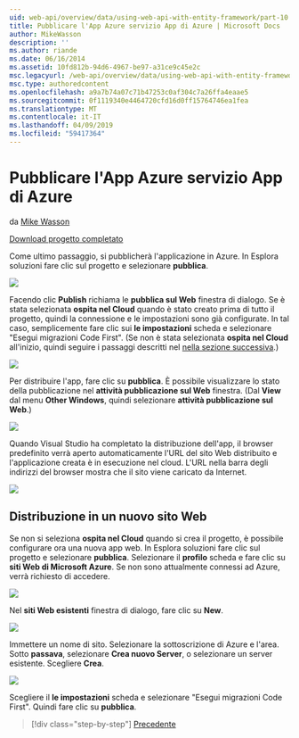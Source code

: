 ```yaml
---
uid: web-api/overview/data/using-web-api-with-entity-framework/part-10
title: Pubblicare l'App Azure servizio App di Azure | Microsoft Docs
author: MikeWasson
description: ''
ms.author: riande
ms.date: 06/16/2014
ms.assetid: 10fd812b-94d6-4967-be97-a31ce9c45e2c
msc.legacyurl: /web-api/overview/data/using-web-api-with-entity-framework/part-10
msc.type: authoredcontent
ms.openlocfilehash: a9a7b74a07c71b47253c0af304c7a26ffa4eaae5
ms.sourcegitcommit: 0f1119340e4464720cfd16d0ff15764746ea1fea
ms.translationtype: MT
ms.contentlocale: it-IT
ms.lasthandoff: 04/09/2019
ms.locfileid: "59417364"
---
```

# <a name="publish-the-app-to-azure-azure-app-service"></a>Pubblicare l'App Azure servizio App di Azure

da [Mike Wasson](https://github.com/MikeWasson)

[Download progetto completato](https://github.com/MikeWasson/BookService)

Come ultimo passaggio, si pubblicherà l'applicazione in Azure. In Esplora soluzioni fare clic sul progetto e selezionare **pubblica**.

![](part-10/_static/image1.png)

Facendo clic **Publish** richiama le **pubblica sul Web** finestra di dialogo. Se è stata selezionata **ospita nel Cloud** quando è stato creato prima di tutto il progetto, quindi la connessione e le impostazioni sono già configurate. In tal caso, semplicemente fare clic sui **le impostazioni** scheda e selezionare &quot;Esegui migrazioni Code First&quot;. (Se non è stata selezionata **ospita nel Cloud** all'inizio, quindi seguire i passaggi descritti nel [nella sezione successiva](#new-website).)

[![](part-10/_static/image3.png)](part-10/_static/image2.png)

Per distribuire l'app, fare clic su **pubblica**. È possibile visualizzare lo stato della pubblicazione nel **attività pubblicazione sul Web** finestra. (Dal **View** dal menu **Other Windows**, quindi selezionare **attività pubblicazione sul Web**.)

![](part-10/_static/image4.png)

Quando Visual Studio ha completato la distribuzione dell'app, il browser predefinito verrà aperto automaticamente l'URL del sito Web distribuito e l'applicazione creata è in esecuzione nel cloud. L'URL nella barra degli indirizzi del browser mostra che il sito viene caricato da Internet.

[![](part-10/_static/image6.png)](part-10/_static/image5.png)

<a id="new-website"></a>
## <a name="deploying-to-a-new-website"></a>Distribuzione in un nuovo sito Web

Se non si seleziona **ospita nel Cloud** quando si crea il progetto, è possibile configurare ora una nuova app web. In Esplora soluzioni fare clic sul progetto e selezionare **pubblica**. Selezionare il **profilo** scheda e fare clic su **siti Web di Microsoft Azure**. Se non sono attualmente connessi ad Azure, verrà richiesto di accedere.

[![](part-10/_static/image8.png)](part-10/_static/image7.png)

Nel **siti Web esistenti** finestra di dialogo, fare clic su **New**.

![](part-10/_static/image9.png)

Immettere un nome di sito. Selezionare la sottoscrizione di Azure e l'area. Sotto **passava**, selezionare **Crea nuovo Server**, o selezionare un server esistente. Scegliere **Crea**.

[![](part-10/_static/image11.png)](part-10/_static/image10.png)

Scegliere il **le impostazioni** scheda e selezionare &quot;Esegui migrazioni Code First&quot;. Quindi fare clic su **pubblica**.

> [!div class="step-by-step"]
> [Precedente](part-9.md)
